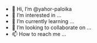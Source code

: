 - 👋 Hi, I’m @yahor-paloika
- 👀 I’m interested in ...
- 🌱 I’m currently learning ...
- 💞️ I’m looking to collaborate on ...
- 📫 How to reach me ...

<!---
yahor-paloika/yahor-paloika is a ✨ special ✨ repository because its `README.md` (this file) appears on your GitHub profile.
You can click the Preview link to take a look at your changes.
--->
